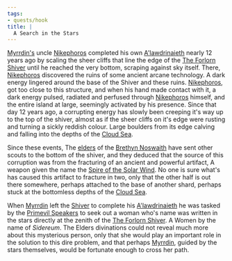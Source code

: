 ```yaml
---
tags:
- quests/hook
title: |
  A Search in the Stars
---
```


[Myrrdin's](People/Party/Myrrdin%20Chosaach.md)  uncle [Nikephoros](People/Nikephoros.md) completed his own [A'lawdrinaieth](Things/A'lawdrinaieth.md) nearly 12 years ago by scaling the sheer cliffs that line the edge of the [The Forlorn Shiver](Locations/Cloud%20Sea/Shards/The%20Forlorn%20Shiver/The%20Forlorn%20Shiver.md) until he reached the very bottom, scraping against sky itself. There, [Nikephoros](People/Nikephoros.md) discovered the ruins of some ancient arcane technology. A dark energy lingered around the base of the Shiver and these ruins. [Nikephoros](People/Nikephoros.md), got too close to this structure, and when his hand made contact with it, a dark energy pulsed, radiated and perfused through [Nikephoros](People/Nikephoros.md) himself, and the entire island at large, seemingly activated by his presence. Since that day 12 years ago, a corrupting energy has slowly been creeping it's way up to the top of the shiver, almost as if the sheer cliffs on it's edge were rusting and turning a sickly reddish colour. Large boulders from its edge calving and falling into the depths of the [Cloud Sea](Locations/Cloud%20Sea/Cloud%20Sea.md).

Since these events, The [elders](Groups/Primevil%20Speakers.md) of the [Brethyn Noswaith](Groups/Brethyn%20Noswaith.md) have sent other scouts to the bottom of the shiver, and they deduced that the source of this corruption was from the fracturing of an ancient and powerful artifact, A weapon given the name the [Spire of the Solar Wind](Things/Items/Spire%20of%20the%20Solar%20Wind.md). No one is sure what's has caused this artifact to fracture in two, only that the other half is out there somewhere, perhaps attached to the base of another shard, perhaps stuck at the bottomless depths of the [Cloud Sea](Locations/Cloud%20Sea/Cloud%20Sea.md).

When [Myrrdin](People/Party/Myrrdin%20Chosaach.md) left the [Shiver](Locations/Cloud%20Sea/Shards/The%20Forlorn%20Shiver/The%20Forlorn%20Shiver.md) to complete his [A'lawdrinaieth](Things/A'lawdrinaieth.md) he was tasked by the [Primevil Speakers](Groups/Primevil%20Speakers.md) to seek out a woman who's name was written in the stars directly at the zenith of the [The Forlorn Shiver](Locations/Cloud%20Sea/Shards/The%20Forlorn%20Shiver/The%20Forlorn%20Shiver.md). A Women by the name of *Sidereum*. The Elders divinations could not reveal much more about this mysterious person, only that she would play an important role in the solution to this dire problem, and that perhaps [Myrrdin](People/Party/Myrrdin%20Chosaach.md), guided by the stars themselves,  would be fortunate enough to cross her path.
